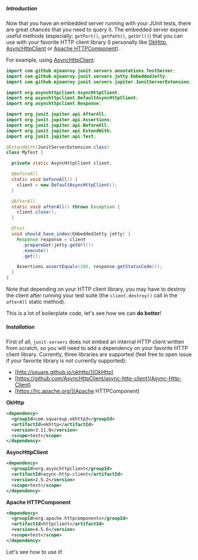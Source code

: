 ##### Introduction

Now that you have an embedded server running with your JUnit tests, there are great chances that you need to query it.
The embedded server expose useful methods (especially: `getPort()`, `getPath()`, `getUrl()`) that you can use with your favorite HTTP client library (I personally like [OkHttp](http://square.github.io/okhttp/), [AsyncHttpClient](https://github.com/AsyncHttpClient/async-http-client) or [Apache HTTPComponent](https://hc.apache.org/)).

For example, using [AsyncHttpClient](https://github.com/AsyncHttpClient/async-http-client):

```java
import com.github.mjeanroy.junit.servers.annotations.TestServer;
import com.github.mjeanroy.junit.servers.jetty.EmbeddedJetty;
import com.github.mjeanroy.junit.servers.jupiter.JunitServerExtension;

import org.asynchttpclient.AsyncHttpClient;
import org.asynchttpclient.DefaultAsyncHttpClient;
import org.asynchttpclient.Response;

import org.junit.jupiter.api.AfterAll;
import org.junit.jupiter.api.Assertions;
import org.junit.jupiter.api.BeforeAll;
import org.junit.jupiter.api.ExtendWith;
import org.junit.jupiter.api.Test;

@ExtendWith(JunitServerExtension.class)
class MyTest {

  private static AsyncHttpClient client;

  @BeforeAll
  static void beforeAll() {
    client = new DefaultAsyncHttpClient();
  }

  @AfterAll
  static void afterAll() throws Exception {
    client.close();
  }

  @Test
  void should_have_index(EmbeddedJetty jetty) {
    Response response = client
      .prepareGet(jetty.getUrl())
      .execute()
      .get();

    Assertions.assertEquals(200, response.getStatusCode());
  }
}
```

Note that depending on your HTTP client library, you may have to destroy the client after running your test suite (the `client.destroy()` call in the `afterAll` static method).

This is a lot of boilerplate code, let's see how we can **do better**!

##### Installation

First of all, `junit-servers` does not embed an internal HTTP client written from scratch, so you will need to add a dependency on your favorite HTTP client library. Currently, three libraries are supported (feel free to open issue if your favorite library is not currently supported):

- [http://square.github.io/okhttp/](OkHttp)
- [https://github.com/AsyncHttpClient/async-http-client](Async-Http-Client)
- [https://hc.apache.org/](Apache HTTPComponent)

**OkHttp**

```xml
<dependency>
  <groupId>com.squareup.okhttp3</groupId>
  <artifactId>okhttp</artifactId>
  <version>3.11.0</version>
  <scope>test</scope>
</dependency>
```

**AsyncHttpClient**

```xml
<dependency>
  <groupId>org.asynchttpclient</groupId>
  <artifactId>async-http-client</artifactId>
  <version>2.5.2</version>
  <scope>test</scope>
</dependency>
```

**Apache HTTPComponent**

```xml
<dependency>
  <groupId>org.apache.httpcomponents</groupId>
  <artifactId>httpclient</artifactId>
  <version>4.5.6</version>
  <scope>test</scope>
</dependency>
```

Let's see how to use it!
